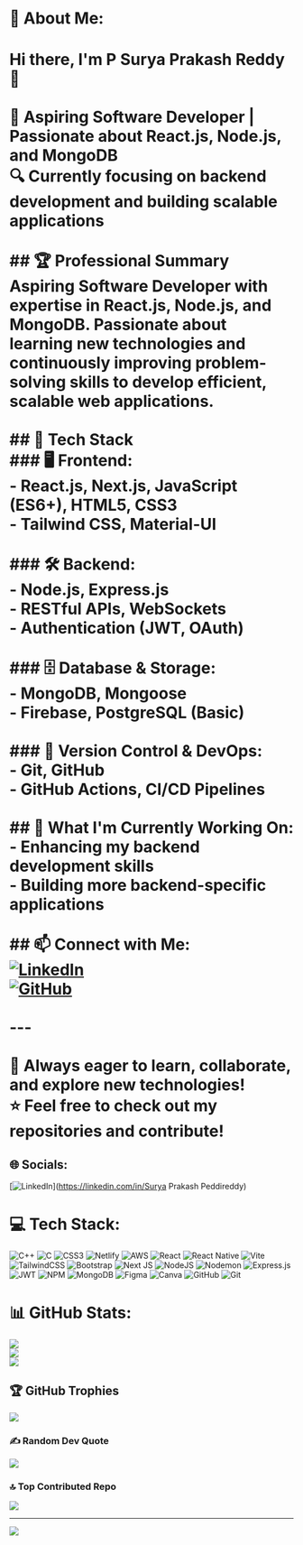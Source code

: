 # 💫 About Me:
# Hi there, I'm P Surya Prakash Reddy 👋<br><br>🚀 **Aspiring Software Developer** | Passionate about **React.js, Node.js, and MongoDB**  <br>🔍 Currently focusing on **backend development** and building scalable applications  <br><br>## 🏆 Professional Summary<br>Aspiring Software Developer with expertise in **React.js, Node.js, and MongoDB**. Passionate about learning new technologies and continuously improving problem-solving skills to develop **efficient, scalable web applications**.<br><br>## 🔧 Tech Stack<br>### 🖥️ Frontend:<br>- **React.js**, **Next.js**, **JavaScript (ES6+)**, **HTML5**, **CSS3**<br>- **Tailwind CSS**, **Material-UI**<br><br>### 🛠 Backend:<br>- **Node.js**, **Express.js**<br>- **RESTful APIs**, **WebSockets**<br>- **Authentication (JWT, OAuth)**<br><br>### 🗄️ Database & Storage:<br>- **MongoDB**, **Mongoose**<br>- **Firebase**, **PostgreSQL (Basic)**<br><br>### 🔗 Version Control & DevOps:<br>- **Git**, **GitHub**<br>- **GitHub Actions**, **CI/CD Pipelines**<br><br>## 🚀 What I'm Currently Working On:<br>- Enhancing my **backend development skills**  <br>- Building more **backend-specific** applications  <br><br>## 📫 Connect with Me:<br>[![LinkedIn](https://img.shields.io/badge/LinkedIn-Connect-blue?logo=linkedin)](https://www.linkedin.com/in/surya-prakash-peddireddy-0b5712254/)  <br>[![GitHub](https://img.shields.io/badge/GitHub-Follow-black?logo=github)](https://github.com/suryapeddireddy)  <br><br>---<br><br>🌱 Always eager to **learn, collaborate**, and explore new technologies!  <br>⭐ Feel free to check out my repositories and contribute!<br>


## 🌐 Socials:
[![LinkedIn](https://img.shields.io/badge/LinkedIn-%230077B5.svg?logo=linkedin&logoColor=white)](https://linkedin.com/in/Surya Prakash Peddireddy) 

# 💻 Tech Stack:
![C++](https://img.shields.io/badge/c++-%2300599C.svg?style=for-the-badge&logo=c%2B%2B&logoColor=white) ![C](https://img.shields.io/badge/c-%2300599C.svg?style=for-the-badge&logo=c&logoColor=white) ![CSS3](https://img.shields.io/badge/css3-%231572B6.svg?style=for-the-badge&logo=css3&logoColor=white) ![Netlify](https://img.shields.io/badge/netlify-%23000000.svg?style=for-the-badge&logo=netlify&logoColor=#00C7B7) ![AWS](https://img.shields.io/badge/AWS-%23FF9900.svg?style=for-the-badge&logo=amazon-aws&logoColor=white) ![React](https://img.shields.io/badge/react-%2320232a.svg?style=for-the-badge&logo=react&logoColor=%2361DAFB) ![React Native](https://img.shields.io/badge/react_native-%2320232a.svg?style=for-the-badge&logo=react&logoColor=%2361DAFB) ![Vite](https://img.shields.io/badge/vite-%23646CFF.svg?style=for-the-badge&logo=vite&logoColor=white) ![TailwindCSS](https://img.shields.io/badge/tailwindcss-%2338B2AC.svg?style=for-the-badge&logo=tailwind-css&logoColor=white) ![Bootstrap](https://img.shields.io/badge/bootstrap-%238511FA.svg?style=for-the-badge&logo=bootstrap&logoColor=white) ![Next JS](https://img.shields.io/badge/Next-black?style=for-the-badge&logo=next.js&logoColor=white) ![NodeJS](https://img.shields.io/badge/node.js-6DA55F?style=for-the-badge&logo=node.js&logoColor=white) ![Nodemon](https://img.shields.io/badge/NODEMON-%23323330.svg?style=for-the-badge&logo=nodemon&logoColor=%BBDEAD) ![Express.js](https://img.shields.io/badge/express.js-%23404d59.svg?style=for-the-badge&logo=express&logoColor=%2361DAFB) ![JWT](https://img.shields.io/badge/JWT-black?style=for-the-badge&logo=JSON%20web%20tokens) ![NPM](https://img.shields.io/badge/NPM-%23CB3837.svg?style=for-the-badge&logo=npm&logoColor=white) ![MongoDB](https://img.shields.io/badge/MongoDB-%234ea94b.svg?style=for-the-badge&logo=mongodb&logoColor=white) ![Figma](https://img.shields.io/badge/figma-%23F24E1E.svg?style=for-the-badge&logo=figma&logoColor=white) ![Canva](https://img.shields.io/badge/Canva-%2300C4CC.svg?style=for-the-badge&logo=Canva&logoColor=white) ![GitHub](https://img.shields.io/badge/github-%23121011.svg?style=for-the-badge&logo=github&logoColor=white) ![Git](https://img.shields.io/badge/git-%23F05033.svg?style=for-the-badge&logo=git&logoColor=white)
# 📊 GitHub Stats:
![](https://github-readme-stats.vercel.app/api?username=suryapeddireddy&theme=dark&hide_border=false&include_all_commits=false&count_private=false)<br/>
![](https://nirzak-streak-stats.vercel.app/?user=suryapeddireddy&theme=dark&hide_border=false)<br/>
![](https://github-readme-stats.vercel.app/api/top-langs/?username=suryapeddireddy&theme=dark&hide_border=false&include_all_commits=false&count_private=false&layout=compact)

## 🏆 GitHub Trophies
![](https://github-profile-trophy.vercel.app/?username=suryapeddireddy&theme=radical&no-frame=false&no-bg=true&margin-w=4)

### ✍️ Random Dev Quote
![](https://quotes-github-readme.vercel.app/api?type=horizontal&theme=radical)

### 🔝 Top Contributed Repo
![](https://github-contributor-stats.vercel.app/api?username=suryapeddireddy&limit=5&theme=dark&combine_all_yearly_contributions=true)

---
[![](https://visitcount.itsvg.in/api?id=suryapeddireddy&icon=0&color=0)](https://visitcount.itsvg.in)

<!-- Proudly created with GPRM ( https://gprm.itsvg.in ) -->
